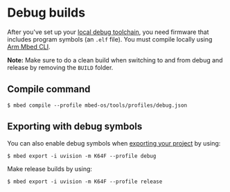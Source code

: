 <h1 id="debug-builds-cli">Debug builds</h1>

After you've set up your [local debug toolchain](../program-setup/build-profiles-and-rules.html), you need firmware that includes program symbols (an `.elf` file). You must compile locally using [Arm Mbed CLI](../build-tools/mbed-cli-1.html).

<span class="notes">**Note:** Make sure to do a clean build when switching to and from debug and release by removing the `BUILD` folder.</span>

## Compile command

```
$ mbed compile --profile mbed-os/tools/profiles/debug.json
```

## Exporting with debug symbols

You can also enable debug symbols when [exporting your project](../build-tools/third-party-build-tools.html) by using:

```
$ mbed export -i uvision -m K64F --profile debug
```

Make release builds by using:

```
$ mbed export -i uvision -m K64F --profile release
```
